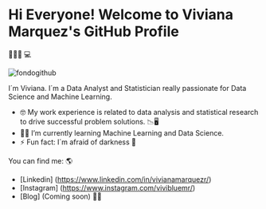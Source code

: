 <h1>Hi Everyone! Welcome to Viviana Marquez's GitHub Profile</h1> 👋🙋‍♀️ 💻 

![fondogithub](https://user-images.githubusercontent.com/62452521/136712541-7356f08a-1254-494c-b897-edbb38524398.jpg)

I´m Viviana. I´m a Data Analyst and Statistician really passionate for Data Science and Machine Learning. 
- 🤓 My work experience is related to data analysis and statistical research to drive successful problem solutions. 📉🖥 
- 👩‍💻 I’m currently learning Machine Learning and Data Science.
- ⚡ Fun fact: I´m afraid of darkness 👾

You can find me: 🌎 
- [Linkedin] (https://www.linkedin.com/in/vivianamarquezr/)
- [Instagram] (https://www.instagram.com/vivibluemr/)
- [Blog] (Coming soon) 👷‍♀️



<!--
**viviblue2020/viviblue2020** is a ✨ _special_ ✨ repository because its `README.md` (this file) appears on your GitHub profile.


Here are some ideas to get you started:

- 🔭 I’m currently working on ...
- 🌱 I’m currently learning ...
- 👯 I’m looking to collaborate on ...
- 🤔 I’m looking for help with ...
- 💬 Ask me about ...
- 📫 How to reach me: ...
- 😄 Pronouns: ...
- ⚡ Fun fact: ...
-->
